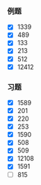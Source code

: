 ### 例题
- [x] 1339
- [x] 489
- [x] 133
- [x] 213
- [x] 512
- [x] 12412
### 习题
- [x] 1589
- [x] 201
- [x] 220
- [x] 253
- [x] 1590
- [x] 508
- [x] 509
- [x] 12108
- [x] 1591
- [ ] 815
